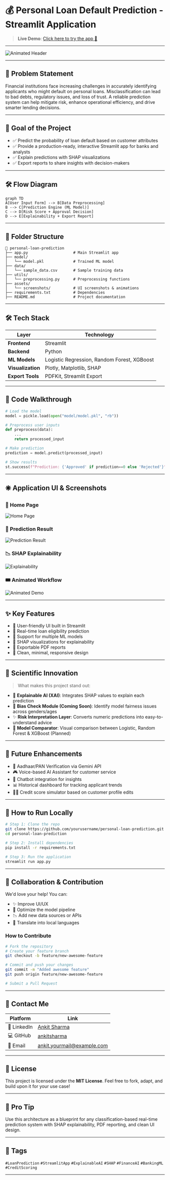 # 💰 Personal Loan Default Prediction - Streamlit Application

> **Live Demo**: [Click here to try the app 🚀](https://personalloanprediction.streamlit.app/)

---

![Animated Header](assets/screenshots/header_animation.gif)

---

## 🧹 Problem Statement

Financial institutions face increasing challenges in accurately identifying applicants who might default on personal loans. Misclassification can lead to bad debts, regulatory issues, and loss of trust. A reliable prediction system can help mitigate risk, enhance operational efficiency, and drive smarter lending decisions.

---

## 🎯 Goal of the Project

- ✅ Predict the probability of loan default based on customer attributes
- ✅ Provide a production-ready, interactive Streamlit app for banks and analysts
- ✅ Explain predictions with SHAP visualizations
- ✅ Export reports to share insights with decision-makers

---

## 🛠️ Flow Diagram

```mermaid
graph TD
A[User Input Form] --> B[Data Preprocessing]
B --> C[Prediction Engine (ML Model)]
C --> D[Risk Score + Approval Decision]
D --> E[Explainability + Export Report]
```

---

## 📂 Folder Structure

```
📆 personal-loan-prediction
├── app.py                    # Main Streamlit app
├── model/
│   └── model.pkl             # Trained ML model
├── data/
│   └── sample_data.csv       # Sample training data
├── utils/
│   └── preprocessing.py      # Preprocessing functions
├── assets/
│   └── screenshots/          # UI screenshots & animations
├── requirements.txt          # Dependencies
├── README.md                 # Project documentation
```

---

## 🛠️ Tech Stack

| Layer             | Technology                      |
|------------------|----------------------------------|
| **Frontend**     | Streamlit                        |
| **Backend**      | Python                           |
| **ML Models**    | Logistic Regression, Random Forest, XGBoost |
| **Visualization**| Plotly, Matplotlib, SHAP         |
| **Export Tools** | PDFKit, Streamlit Export         |

---

## 🧠 Code Walkthrough

```python
# Load the model
model = pickle.load(open("model/model.pkl", "rb"))

# Preprocess user inputs
def preprocess(data):
    ...
    return processed_input

# Make prediction
prediction = model.predict(processed_input)

# Show results
st.success(f"Prediction: {'Approved' if prediction==0 else 'Rejected'}")
```

---

## 🞼 Application UI & Screenshots

### 🔘 Home Page
![Home Page](assets/screenshots/home.png)

### 🔢 Prediction Result
![Prediction Result](assets/screenshots/result.png)

### 📉 SHAP Explainability
![Explainability](assets/screenshots/shap_output.png)

### 🎟️ Animated Workflow
![Animated Demo](assets/screenshots/animated_demo.gif)

---

## ✨ Key Features

- 🔹 User-friendly UI built in Streamlit
- 🔹 Real-time loan eligibility prediction
- 🔹 Support for multiple ML models
- 🔹 SHAP visualizations for explainability
- 🔹 Exportable PDF reports
- 🔹 Clean, minimal, responsive design

---

## 🔮 Scientific Innovation

> What makes this project stand out:

- 🧠 **Explainable AI (XAI)**: Integrates SHAP values to explain each prediction
- 🧬 **Bias Check Module (Coming Soon)**: Identify model fairness issues across genders/ages
- ✨ **Risk Interpretation Layer**: Converts numeric predictions into easy-to-understand advice
- 🚀 **Model Comparator**: Visual comparison between Logistic, Random Forest & XGBoost (Planned)

---

## 🚀 Future Enhancements

- 🚀 Aadhaar/PAN Verification via Gemini API
- 🎮 Voice-based AI Assistant for customer service
- 🤖 Chatbot integration for insights
- 📊 Historical dashboard for tracking applicant trends
- 👨‍📈 Credit score simulator based on customer profile edits

---

## 🚧 How to Run Locally

```bash
# Step 1: Clone the repo
git clone https://github.com/yourusername/personal-loan-prediction.git
cd personal-loan-prediction

# Step 2: Install dependencies
pip install -r requirements.txt

# Step 3: Run the application
streamlit run app.py
```

---

## 🧳 Collaboration & Contribution

We'd love your help! You can:

- ✨ Improve UI/UX
- 🧠 Optimize the model pipeline
- 📉 Add new data sources or APIs
- 🤝 Translate into local languages

### How to Contribute
```bash
# Fork the repository
# Create your feature branch
git checkout -b feature/new-awesome-feature

# Commit and push your changes
git commit -m "Added awesome feature"
git push origin feature/new-awesome-feature

# Submit a Pull Request
```

---

## 📢 Contact Me

| Platform       | Link                                    |
|----------------|------------------------------------------|
| 💼 LinkedIn    | [Ankit Sharma](https://www.linkedin.com/in/yourlinkedin/) |
| 💻 GitHub      | [ankitsharma](https://github.com/yourusername)             |
| 📧 Email       | ankit.yourmail@example.com                 |

---

## 📄 License

This project is licensed under the **MIT License**. Feel free to fork, adapt, and build upon it for your use case!

---

## 💎 Pro Tip

Use this architecture as a blueprint for any classification-based real-time prediction system with SHAP explainability, PDF reporting, and clean UI design.

---

## 🔹 Tags
`#LoanPrediction` `#StreamlitApp` `#ExplainableAI` `#SHAP` `#FinanceAI` `#BankingML` `#CreditScoring`

---

